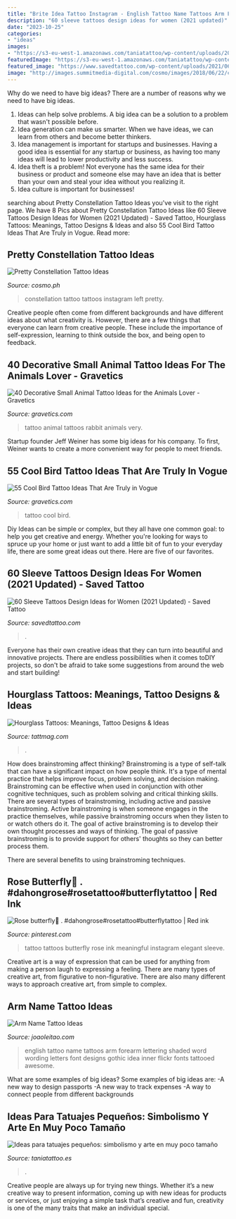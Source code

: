 ```yaml
---
title: "Brite Idea Tattoo Instagram - English Tattoo Name Tattoos Arm Forearm Lettering Shaded Word Wording Letters Font Designs Gothic Idea Inner Flickr Fonts Tattooed Awesome"
description: "60 sleeve tattoos design ideas for women (2021 updated)"
date: "2023-10-25"
categories:
- "ideas"
images:
- "https://s3-eu-west-1.amazonaws.com/taniatattoo/wp-content/uploads/2020/09/07161617/Tatuaje-pequeno-de-Palmera-taniatatoo-772x1030.jpg"
featuredImage: "https://s3-eu-west-1.amazonaws.com/taniatattoo/wp-content/uploads/2020/09/07161617/Tatuaje-pequeno-de-Palmera-taniatatoo-772x1030.jpg"
featured_image: "https://www.savedtattoo.com/wp-content/uploads/2021/06/Leg-sleeve-tattoo-2.jpg"
image: "http://images.summitmedia-digital.com/cosmo/images/2018/06/22/constellationmain-1529640164.jpg"
---
```



Why do we need to have big ideas?
There are a number of reasons why we need to have big ideas. 
1. Ideas can help solve problems. A big idea can be a solution to a problem that wasn't possible before. 
2. Idea generation can make us smarter. When we have ideas, we can learn from others and become better thinkers. 
3. Idea management is important for startups and businesses. Having a good idea is essential for any startup or business, as having too many ideas will lead to lower productivity and less success. 
4. Idea theft is a problem! Not everyone has the same idea for their business or product and someone else may have an idea that is better than your own and steal your idea without you realizing it. 
5. Idea culture is important for businesses!

	

		
searching about Pretty Constellation Tattoo Ideas you've visit to the right page. We have 8 Pics about Pretty Constellation Tattoo Ideas like 60 Sleeve Tattoos Design Ideas for Women (2021 Updated) - Saved Tattoo, Hourglass Tattoos: Meanings, Tattoo Designs &amp; Ideas and also 55 Cool Bird Tattoo Ideas That Are Truly in Vogue. Read more:
		
    
## Pretty Constellation Tattoo Ideas

<img loading=lazy src="http://images.summitmedia-digital.com/cosmo/images/2018/06/22/constellationmain-1529640164.jpg" onerror="this.onerror=null;this.src='https://tse1.mm.bing.net/th?id=OIP.-mDdkXxscBIm4DrDZeHYSAHaEK&amp;pid=15.1';" alt="Pretty Constellation Tattoo Ideas">

_Source: cosmo.ph_

>constellation tattoo tattoos instagram left pretty. 

	

Creative people often come from different backgrounds and have different ideas about what creativity is. However, there are a few things that everyone can learn from creative people. These include the importance of self-expression, learning to think outside the box, and being open to feedback.

    
## 40 Decorative Small Animal Tattoo Ideas For The Animals Lover - Gravetics

<img loading=lazy src="https://www.gravetics.com/wp-content/uploads/2017/08/Rabbit-Tattoo.jpg" onerror="this.onerror=null;this.src='https://tse3.mm.bing.net/th?id=OIP.kA_fOjB-IytcjH31kejL8gHaLH&amp;pid=15.1';" alt="40 Decorative Small Animal Tattoo Ideas for the Animals Lover - Gravetics">

_Source: gravetics.com_

>tattoo animal tattoos rabbit animals very. 

	

Startup founder Jeff Weiner has some big ideas for his company. To first, Weiner wants to create a more convenient way for people to meet friends.

    
## 55 Cool Bird Tattoo Ideas That Are Truly In Vogue

<img loading=lazy src="https://www.gravetics.com/wp-content/uploads/2017/07/Cool-Bird-Tattoo-Idea.jpg" onerror="this.onerror=null;this.src='https://tse3.mm.bing.net/th?id=OIP.SU0-X28RZAVvrrNJ_fHX9gHaHa&amp;pid=15.1';" alt="55 Cool Bird Tattoo Ideas That Are Truly in Vogue">

_Source: gravetics.com_

>tattoo cool bird. 

	

Diy Ideas can be simple or complex, but they all have one common goal: to help you get creative and energy. Whether you're looking for ways to spruce up your home or just want to add a little bit of fun to your everyday life, there are some great ideas out there. Here are five of our favorites.

    
## 60 Sleeve Tattoos Design Ideas For Women (2021 Updated) - Saved Tattoo

<img loading=lazy src="https://www.savedtattoo.com/wp-content/uploads/2021/06/Leg-sleeve-tattoo-2.jpg" onerror="this.onerror=null;this.src='https://tse4.mm.bing.net/th?id=OIP.QXbb0f6udqrW_Mt8CHpfggHaHa&amp;pid=15.1';" alt="60 Sleeve Tattoos Design Ideas for Women (2021 Updated) - Saved Tattoo">

_Source: savedtattoo.com_

>. 

	

Everyone has their own creative ideas that they can turn into beautiful and innovative projects. There are endless possibilities when it comes toDIY projects, so don't be afraid to take some suggestions from around the web and start building!

    
## Hourglass Tattoos: Meanings, Tattoo Designs &amp; Ideas

<img loading=lazy src="https://tattmag.com/wp-content/uploads/2020/11/Black-and-Grey-Hourglass-Tattoo-4-530x1024.jpg" onerror="this.onerror=null;this.src='https://tse4.mm.bing.net/th?id=OIP.CeCUHtmIdKfQjlNF9ndcLQHaOT&amp;pid=15.1';" alt="Hourglass Tattoos: Meanings, Tattoo Designs &amp; Ideas">

_Source: tattmag.com_

>. 

	

How does brainstroming affect thinking?
Brainstroming is a type of self-talk that can have a significant impact on how people think. It's a type of mental practice that helps improve focus, problem solving, and decision making. Brainstroming can be effective when used in conjunction with other cognitive techniques, such as problem solving and critical thinking skills.
There are several types of brainstroming, including active and passive brainstroming. Active brainstroming is when someone engages in the practice themselves, while passive brainstroming occurs when they listen to or watch others do it. The goal of active brainstroming is to develop their own thought processes and ways of thinking. The goal of passive brainstroming is to provide support for others' thoughts so they can better process them.

There are several benefits to using brainstroming techniques.

    
## Rose Butterfly🌹 . #dahongrose#rosetattoo#butterflytattoo | Red Ink

<img loading=lazy src="https://i.pinimg.com/736x/59/89/d7/5989d7e564f60fb1436a7192fd9c8063.jpg" onerror="this.onerror=null;this.src='https://tse4.mm.bing.net/th?id=OIP.2_moHTbogg4NcMN9NWrhVQHaHa&amp;pid=15.1';" alt="Rose butterfly🌹 . #dahongrose#rosetattoo#butterflytattoo | Red ink">

_Source: pinterest.com_

>tattoo tattoos butterfly rose ink meaningful instagram elegant sleeve. 

	

Creative art is a way of expression that can be used for anything from making a person laugh to expressing a feeling. There are many types of creative art, from figurative to non-figurative. There are also many different ways to approach creative art, from simple to complex.

    
## Arm Name Tattoo Ideas

<img loading=lazy src="https://www.joaoleitao.com/tattoo-name/wp-content/uploads/inner-arm-name-tattoo-idea.jpg" onerror="this.onerror=null;this.src='https://tse3.mm.bing.net/th?id=OIP.i0Cypuu9wtsOQkzE9522uwHaLH&amp;pid=15.1';" alt="Arm Name Tattoo Ideas">

_Source: joaoleitao.com_

>english tattoo name tattoos arm forearm lettering shaded word wording letters font designs gothic idea inner flickr fonts tattooed awesome. 

	

What are some examples of big ideas?
Some examples of big ideas are: 
-A new way to design passports 
-A new way to track expenses 
-A way to connect people from different backgrounds

    
## Ideas Para Tatuajes Pequeños: Simbolismo Y Arte En Muy Poco Tamaño

<img loading=lazy src="https://s3-eu-west-1.amazonaws.com/taniatattoo/wp-content/uploads/2020/09/07161617/Tatuaje-pequeno-de-Palmera-taniatatoo-772x1030.jpg" onerror="this.onerror=null;this.src='https://tse4.mm.bing.net/th?id=OIP.TjhevN4Lc0dK-B30BWUocQHaJ4&amp;pid=15.1';" alt="Ideas para tatuajes pequeños: simbolismo y arte en muy poco tamaño">

_Source: taniatattoo.es_

>. 

	

Creative people are always up for trying new things. Whether it’s a new creative way to present information, coming up with new ideas for products or services, or just enjoying a simple task that’s creative and fun, creativity is one of the many traits that make an individual special.

